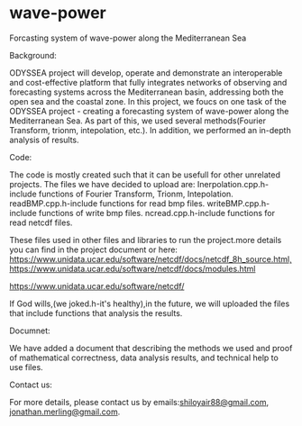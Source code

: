 # wave-power
Forcasting system of wave-power along  the Mediterranean Sea

Background:

ODYSSEA project will develop, operate and demonstrate an interoperable and cost-effective platform that
fully integrates networks of observing and forecasting systems across the Mediterranean basin,
addressing both the open sea and the coastal zone.
In this project, we foucs on one task of the ODYSSEA project - creating a forecasting system of wave-power along 
the Mediterranean Sea.
As part of this, we used several methods(Fourier Transform, trionm, intepolation, etc.).
In addition, we performed an in-depth analysis of results.

Code:

The code is mostly created such that it can be usefull for other unrelated projects.
The files we have decided to upload are: 
Inerpolation.cpp\.h-include functions of Fourier Transform, Trionm, Intepolation.
readBMP.cpp\.h-include functions for read bmp files.
writeBMP.cpp\.h-include functions of write bmp files.
ncread.cpp\.h-include functions for read netcdf files.

These files used in other files and libraries to run the project.more details you can find in the project document or here:
https://www.unidata.ucar.edu/software/netcdf/docs/netcdf_8h_source.html,https://www.unidata.ucar.edu/software/netcdf/docs/modules.html

https://www.unidata.ucar.edu/software/netcdf/

If God wills,(we joked.h-it's healthy),in the future, we will uploaded the files that include functions that analysis the results.

Documnet:

We have added a document that describing the methods we used and proof of mathematical correctness,
data analysis results, and technical help to use files. 

Contact us:

For more details, please contact us by emails:shiloyair88@gmail.com, jonathan.merling@gmail.com.

